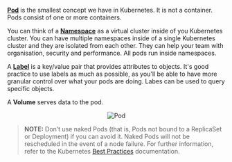 [**Pod**](https://kubernetes.io/docs/concepts/workloads/pods/pod/) is the smallest concept we have in Kubernetes. It is not a container. Pods consist of one or more containers.

You can think of a [**Namespace**](https://kubernetes.io/docs/concepts/overview/working-with-objects/namespaces/) as a virtual cluster inside of you Kubernetes cluster. You can have multiple namespaces inside of a single Kubernetes cluster and they are isolated from each other. They can help your team with organisation, security and performance. All pods run inside namespaces.

A [**Label**](https://kubernetes.io/docs/concepts/overview/working-with-objects/labels/) is a key/value pair that provides attributes to objects. It's good practice to use labels as much as possible, as you'll be able to have more granular control over what your pods are doing. Labes can be used to query specific objects.

A **Volume** serves data to the pod.

<p style="text-align:center;"><img src="/contino/courses/kubernetes/pods/assets/pod.png" alt="Pod"></p>

> **NOTE:** Don’t use naked Pods (that is, Pods not bound to a ReplicaSet or Deployment) if you can avoid it. Naked Pods will not be rescheduled in the event of a node failure. For further information, refer to the Kubernetes [Best Practices](https://kubernetes.io/docs/concepts/configuration/overview/#naked-pods-vs-replicasets-deployments-and-jobs) documentation.
